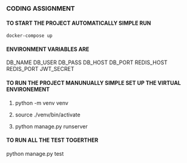 
### CODING ASSIGNMENT

#### TO START THE PROJECT AUTOMATICALLY SIMPLE RUN 

	docker-compose up

#### ENVIRONMENT VARIABLES ARE
      
   DB_NAME
   DB_USER
   DB_PASS
   DB_HOST
   DB_PORT
   REDIS_HOST
   REDIS_PORT
   JWT_SECRET   

#### TO RUN THE PROJECT MANUNUALLY SIMPLE SET UP THE VIRTUAL ENVIRONEMENT

   1. python -m venv venv

   2. source ./venv/bin/activate

   3. python manage.py runserver

#### TO RUN ALL THE TEST TOGERTHER

   python manage.py test
   

